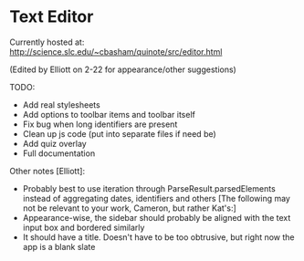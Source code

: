 # Text Editor

Currently hosted at:
http://science.slc.edu/~cbasham/quinote/src/editor.html

(Edited by Elliott on 2-22 for appearance/other suggestions)

TODO:
  - Add real stylesheets
  - Add options to toolbar items and toolbar itself
  - Fix bug when long identifiers are present
  - Clean up js code (put into separate files if need be)
  - Add quiz overlay
  - Full documentation

Other notes [Elliott]:
  - Probably best to use iteration through ParseResult.parsedElements instead of aggregating dates, identifiers and others
[The following may not be relevant to your work, Cameron, but rather Kat's:]
  - Appearance-wise, the sidebar should probably be aligned with the text input box and bordered similarly
  - It should have a title. Doesn't have to be too obtrusive, but right now the app is a blank slate
